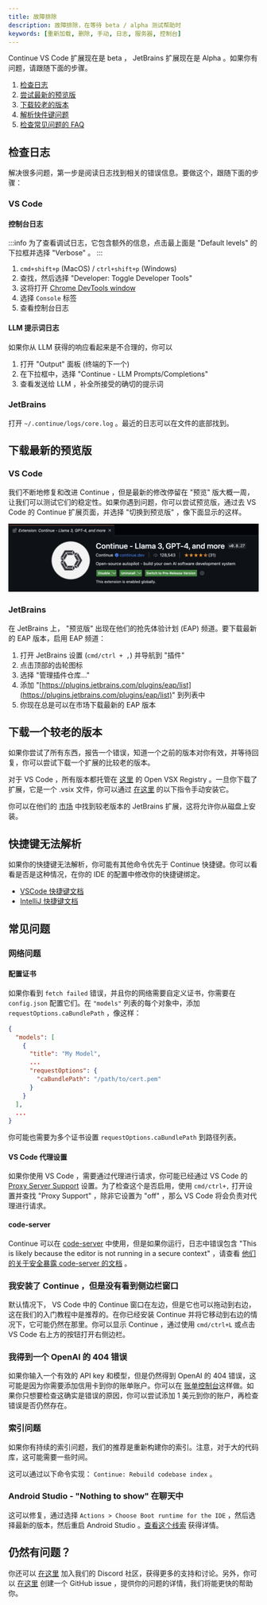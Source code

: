 ```yaml
---
title: 故障排除
description: 故障排除，在等待 beta / alpha 测试帮助时
keywords: [重新加载, 删除, 手动, 日志, 服务器, 控制台]
---
```


Continue VS Code 扩展现在是 beta ， JetBrains 扩展现在是 Alpha 。如果你有问题，请跟随下面的步骤。

1. [检查日志](#检查日志)
2. [尝试最新的预览版](#下载最新的预览版)
3. [下载较老的版本](#下载一个较老的版本)
4. [解析快件键问题](#快捷键无法解析)
5. [检查常见问题的 FAQ](#常见问题)

## 检查日志

解决很多问题，第一步是阅读日志找到相关的错误信息。要做这个，跟随下面的步骤：

### VS Code

#### 控制台日志

:::info
为了查看调试日志，它包含额外的信息，点击最上面是 "Default levels" 的下拉框并选择 "Verbose" 。
:::

1. `cmd+shift+p` (MacOS) / `ctrl+shift+p` (Windows)
2. 查找，然后选择 "Developer: Toggle Developer Tools"
3. 这将打开 [Chrome DevTools window](https://developer.chrome.com/docs/devtools/)
4. 选择 `Console` 标签
5. 查看控制台日志

#### LLM 提示词日志

如果你从 LLM 获得的响应看起来是不合理的，你可以

1. 打开 "Output" 面板 (终端的下一个)
2. 在下拉框中，选择 "Continue - LLM Prompts/Completions"
3. 查看发送给 LLM ，补全所接受的确切的提示词

### JetBrains

打开 `~/.continue/logs/core.log` 。最近的日志可以在文件的底部找到。

## 下载最新的预览版

### VS Code

我们不断地修复和改进 Continue ，但是最新的修改停留在 "预览" 版大概一周，让我们可以测试它们的稳定性。如果你遇到问题，你可以尝试预览版，通过去 VS Code 的 Continue 扩展页面，并选择 "切换到预览版" ，像下面显示的这样。

![Pre-Release](../../../../static/img/prerelease.png)

### JetBrains

在 JetBrains 上， "预览版" 出现在他们的抢先体验计划 (EAP) 频道。要下载最新的 EAP 版本，启用 EAP 频道：

1. 打开 JetBrains 设置 (`cmd/ctrl + ,`) 并导航到 "插件"
2. 点击顶部的齿轮图标
3. 选择 "管理插件仓库..."
4. 添加 "[https://plugins.jetbrains.com/plugins/eap/list](https://plugins.jetbrains.com/plugins/eap/list)" 到列表中
5. 你现在总是可以在市场下载最新的 EAP 版本

## 下载一个较老的版本

如果你尝试了所有东西，报告一个错误，知道一个之前的版本对你有效，并等待回复，你可以尝试下载一个扩展的比较老的版本。

对于 VS Code ，所有版本都托管在 [这里](https://open-vsx.org/extension/Continue/continue) 的 Open VSX Registry 。一旦你下载了扩展，它是一个 .vsix 文件，你可以通过 [在这里](https://code.visualstudio.com/docs/editor/extension-gallery#_install-from-a-vsix) 的以下指令手动安装它。

你可以在他们的 [市场](https://plugins.jetbrains.com/plugin/22707-continue) 中找到较老版本的 JetBrains 扩展，这将允许你从磁盘上安装。

## 快捷键无法解析

如果你的快捷键无法解析，你可能有其他命令优先于 Continue 快捷键。你可以看看是否是这种情况，在你的 IDE 的配置中修改你的快捷键绑定。

- [VSCode 快捷键文档](https://code.visualstudio.com/docs/getstarted/keybindings)
- [IntelliJ 快捷键文档](https://www.jetbrains.com/help/idea/configuring-keyboard-and-mouse-shortcuts.html)

## 常见问题

### 网络问题

#### 配置证书

如果你看到 `fetch failed` 错误，并且你的网络需要自定义证书，你需要在 `config.json` 配置它们。在 `"models"` 列表的每个对象中，添加 `requestOptions.caBundlePath` ，像这样：

```json
{
  "models": [
    {
      "title": "My Model",
      ...
      "requestOptions": {
        "caBundlePath": "/path/to/cert.pem"
      }
    }
  ],
  ...
}
```

你可能也需要为多个证书设置 `requestOptions.caBundlePath` 到路径列表。

#### VS Code 代理设置

如果你使用 VS Code ，需要通过代理进行请求，你可能已经通过 VS Code 的 [Proxy Server Support](https://code.visualstudio.com/docs/setup/network#_proxy-server-support) 设置。为了检查这个是否启用，使用 `cmd/ctrl+,` 打开设置并查找 "Proxy Support" ，除非它设置为 "off" ，那么 VS Code 将会负责对代理进行请求。

#### code-server

Continue 可以在 [code-server](https://coder.com/) 中使用，但是如果你运行，日志中错误包含 "This is likely because the editor is not running in a secure context" ，请查看 [他们的关于安全暴露 code-server 的文档](https://coder.com/docs/code-server/latest/guide#expose-code-server) 。

### 我安装了 Continue ，但是没有看到侧边栏窗口

默认情况下， VS Code 中的 Continue 窗口在左边，但是它也可以拖动到右边，这在我们的入门教程中是推荐的。在你已经安装 Continue 并将它移动到右边的情况下，它可能仍然在那里。你可以显示 Continue ，通过使用 `cmd/ctrl+L` 或点击 VS Code 右上方的按钮打开右侧边栏。

### 我得到一个 OpenAI 的 404 错误

如果你输入一个有效的 API key 和模型，但是仍然得到 OpenAI 的 404 错误，这可能是因为你需要添加信用卡到你的账单账户。你可以在 [账单控制台](https://platform.openai.com/settings/organization/billing/overview)这样做。如果你只想要检查这确实是错误的原因，你可以尝试添加 1 美元到你的账户，再检查错误是否仍然存在。

### 索引问题

如果你有持续的索引问题，我们的推荐是重新构建你的索引。注意，对于大的代码库，这可能需要一些时间。

这可以通过以下命令实现： `Continue: Rebuild codebase index` 。

### Android Studio - "Nothing to show" 在聊天中

这可以修复，通过选择 `Actions > Choose Boot runtime for the IDE` ，然后选择最新的版本，然后重启 Android Studio 。[查看这个线索](https://github.com/continuedev/continue/issues/2280#issuecomment-2365231567) 获得详情。

## 仍然有问题？

你还可以 [在这里](https://discord.gg/vapESyrFmJ) 加入我们的 Discord 社区，获得更多的支持和讨论。另外，你可以 [在这里](https://github.com/continuedev/continue/issues/new?assignees=&labels=bug&projects=&template=bug-report-%F0%9F%90%9B.md&title=) 创建一个 GitHub issue ，提供你的问题的详情，我们将能更快的帮助你。
